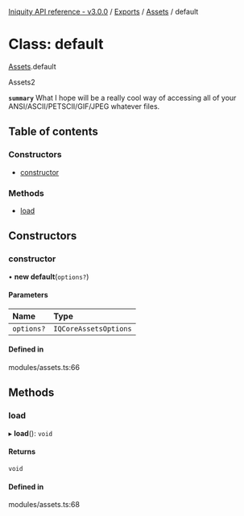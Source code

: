 [Iniquity API reference - v3.0.0](../README.md) / [Exports](../modules.md) / [Assets](../modules/Assets.md) / default

# Class: default

[Assets](../modules/Assets.md).default

Assets2

**`summary`** What I hope will be a really cool way of accessing all of your ANSI/ASCII/PETSCII/GIF/JPEG whatever files.

## Table of contents

### Constructors

- [constructor](Assets.default.md#constructor)

### Methods

- [load](Assets.default.md#load)

## Constructors

### constructor

• **new default**(`options?`)

#### Parameters

| Name | Type |
| :------ | :------ |
| `options?` | `IQCoreAssetsOptions` |

#### Defined in

modules/assets.ts:66

## Methods

### load

▸ **load**(): `void`

#### Returns

`void`

#### Defined in

modules/assets.ts:68
